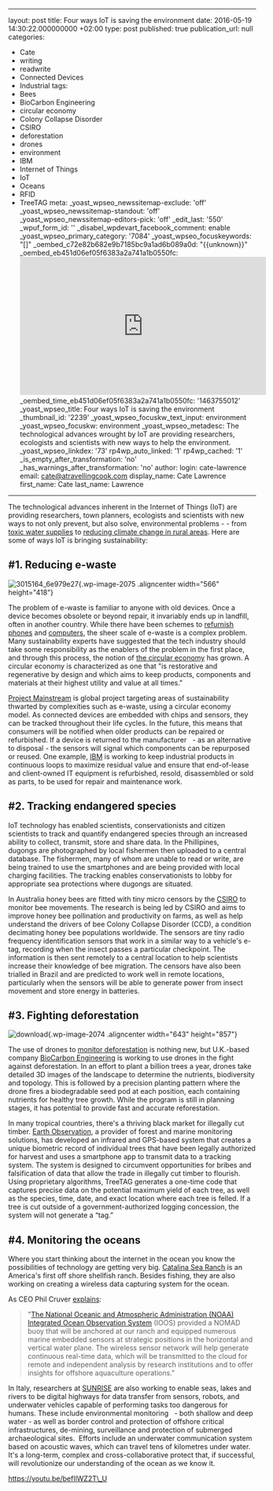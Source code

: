   - --
layout: post
title: Four ways IoT is saving the environment
date: 2016-05-19 14:30:22.000000000 +02:00
type: post
published: true
publication_url: null
categories:
  - Cate
  - writing
  - readwrite
  - Connected Devices
  - Industrial
tags:
  - Bees
  - BioCarbon Engineering
  - circular economy
  - Colony Collapse Disorder
  - CSIRO
  - deforestation
  - drones
  - environment
  - IBM
  - Internet of Things
  - IoT
  - Oceans
  - RFID
  - TreeTAG
meta:
  _yoast_wpseo_newssitemap-exclude: 'off'
  _yoast_wpseo_newssitemap-standout: 'off'
  _yoast_wpseo_newssitemap-editors-pick: 'off'
  _edit_last: '550'
  _wpuf_form_id: ''
  _disabel_wpdevart_facebook_comment: enable
  _yoast_wpseo_primary_category: '7084'
  _yoast_wpseo_focuskeywords: "[]"
  _oembed_c72e82b682e9b7185bc9a1ad6b089a0d: "{{unknown}}"
  _oembed_eb451d06ef05f6383a2a741a1b0550fc: <iframe width="500" height="281" src="https://www.youtube.com/embed/befIlWZ2T_U?feature=oembed"
    frameborder="0" allowfullscreen></iframe>
  _oembed_time_eb451d06ef05f6383a2a741a1b0550fc: '1463755012'
  _yoast_wpseo_title: Four ways IoT is saving the environment
  _thumbnail_id: '2239'
  _yoast_wpseo_focuskw_text_input: environment
  _yoast_wpseo_focuskw: environment
  _yoast_wpseo_metadesc: The technological advances wrought by IoT are providing researchers,
    ecologists and scientists with new ways to help the environment.
  _yoast_wpseo_linkdex: '73'
  rp4wp_auto_linked: '1'
  rp4wp_cached: '1'
  _is_empty_after_transformation: 'no'
  _has_warnings_after_transformation: 'no'
author:
  login: cate-lawrence
  email: cate@atravellingcook.com
  display_name: Cate Lawrence
  first_name: Cate
  last_name: Lawrence
---
The technological advances inherent in the Internet of Things (IoT) are
providing researchers, town planners, ecologists and scientists with new
ways to not only prevent, but also solve, environmental problems - -
from [toxic water
supplies](https://readwrite.com/2016/04/20/buddy-iot-impact-solve-flint-water-crisis-il4/)
to [reducing climate change in rural
areas](https://readwrite.com/2016/04/29/internet-of-things-climate-change-cl4/).
Here are some of ways IoT is bringing sustainability:

\#1. Reducing e-waste
---------------------

![3015164\_6e979e27](rw-import/3015164_6e979e27.jpg){.wp-image-2075
.aligncenter width="566" height="418"}

The problem of e-waste is familiar to anyone with old devices. Once a
device becomes obsolete or beyond repair, it invariably ends up in
landfill, often in another country. While there have been schemes to
[refurnish
phones](http://www.zoo.org.au/get-involved/act-for-wildlife/theyre-calling-on-you)
and
[computers](http://www.apple.com/shop/browse/home/specialdeals/mac), the
sheer scale of e-waste is a complex problem. Many sustainability experts
have suggested that the tech industry should take some responsibility as
the enablers of the problem in the first place, and through this
process, the notion of [the circular
economy](https://www.ellenmacarthurfoundation.org/circular-economy) has
grown. A circular economy is characterized as one that "is restorative
and regenerative by design and which aims to keep products, components
and materials at their highest utility and value at all times."

[Project
Mainstream](http://www.weforum.org/reports/project-mainstream-global-collaboration-accelerate-transition-towards-circular-economy) is
global project targeting areas of sustainability thwarted by
complexities such as e-waste, using a circular economy model. As
connected devices are embedded with chips and sensors, they can be
tracked throughout their life cycles. In the future, this means that
consumers will be notified when older products can be repaired or
refurbished. If a device is returned to the manufacturer   - as an
alternative to disposal - the sensors will signal which components can
be repurposed or reused. One
example, [IBM](https://www.ibm.com/blogs/think/2016/04/22/circular-economy-earth-day/) is
working to keep industrial products in continuous loops to maximize
residual value and ensure that end-of-lease and client-owned IT
equipment is refurbished, resold, disassembled or sold as parts, to be
used for repair and maintenance work.

\#2. Tracking endangered species
--------------------------------

IoT technology has enabled scientists, conservationists and citizen
scientists to track and quantify endangered species through an increased
ability to collect, transmit, store and share data. In the Phillipines,
dugongs are photographed by local fishermen then uploaded to a central
database. The fishermen, many of whom are unable to read or write, are
being trained to use the smartphones and are being provided with local
charging facilities. The tracking enables conservationists to lobby for
appropriate sea protections where dugongs are situated.

In Australia honey bees are fitted with tiny micro censors by the
[CSIRO](http://www.csiro.au/en/Research/BF/Areas/Protecting-Australias-agricultural-industries/Robot-technology/Swarm-sensing) to
monitor bee movements. The research is being led by CSIRO and aims to
improve honey bee pollination and productivity on farms, as well as help
understand the drivers of bee Colony Collapse Disorder (CCD), a
condition decimating honey bee populations worldwide. The sensors are
tiny radio frequency identification sensors that work in a similar way
to a vehicle's e-tag, recording when the insect passes a particular
checkpoint. The information is then sent remotely to a central location
to help scientists increase their knowledge of bee migration. The
censors have also been trialled in Brazil and are predicted to work well
in remote locations, particularly when the sensors will be able to
generate power from insect movement and store energy in batteries.

\#3. Fighting deforestation
---------------------------

![download](rw-import/download-1.jpeg){.wp-image-2074
.aligncenter width="643" height="857"}

The use of drones to [monitor
deforestation](http://www.treehugger.com/gadgets/conservationists-launch-cheap-drone-monitor-deforestation-and-endangered-species.html)
is nothing new, but U.K.-based company [BioCarbon
Engineering](http://www.biocarbonengineering.com/) is working to use
drones in the fight against deforestation. In an effort to plant a
billion trees a year, drones take detailed 3D images of the landscape to
determine the nutrients, biodiversity and topology. This is followed by
a precision planting pattern where the drone fires a biodegradable seed
pod at each position, each containing nutrients for healthy tree growth.
While the program is still in planning stages, it has potential to
provide fast and accurate reforestation.

In many tropical countries, there's a thriving black market for
illegally cut timber. [Earth
Observation](http://www.earthobservation.com/what-we-do-1), a provider
of forest and marine monitoring solutions, has developed an infrared and
GPS-based system that creates a unique biometric record of individual
trees that have been legally authorized for harvest and uses a
smartphone app to transmit data to a tracking system. The system is
designed to circumvent opportunities for bribes and falsification of
data that allow the trade in illegally cut timber to flourish. Using
proprietary algorithms, TreeTAG generates a one-time code that captures
precise data on the potential maximum yield of each tree, as well as the
species, time, date, and exact location where each tree is felled. If a
tree is cut outside of a government-authorized logging concession, the
system will not generate a “tag.”

\#4. Monitoring the oceans
--------------------------

Where you start thinking about the internet in the ocean you know the
possibilities of technology are getting very big. [Catalina Sea
Ranch](http://www.catalinasearanch.com/Catalinasearanch.com/Monitoring.html)
is an America's first off shore shellfish ranch. Besides fishing, they
are also working on creating a wireless data capturing system for the
ocean.

As CEO Phil Cruver
[explains](https://agfundernews.com/how-to-build-a-data-capturing-internet-of-things-for-the-ocean5478.html):

> "[The National Oceanic and Atmospheric Administration (NOAA)
> Integrated Ocean Observation System](http://www.ioos.noaa.gov/) (IOOS)
> provided a NOMAD buoy that will be anchored at our ranch and equipped
> numerous marine embedded sensors at strategic positions in the
> horizontal and vertical water plane. The wireless sensor network will
> help generate continuous real-time data, which will be transmitted to
> the cloud for remote and independent analysis by research institutions
> and to offer insights for offshore aquaculture operations."

In Italy, researchers at [SUNRISE](http://fp7-sunrise.eu/index.php) are
also working to enable seas, lakes and rivers to be digital highways for
data transfer from sensors, robots, and underwater vehicles capable of
performing tasks too dangerous for humans. These include environmental
monitoring   - both shallow and deep water - as well as border control
and protection of offshore critical infrastructures, de-mining,
surveillance and protection of submerged archaeological sites.  Efforts
include an underwater communication system based on acoustic waves,
which can travel tens of kilometres under water. It's a long-term,
complex and cross-collaborative protect that, if successful, will
revolutionize our understanding of the ocean as we know it.

https://youtu.be/befIlWZ2T\_U

 
